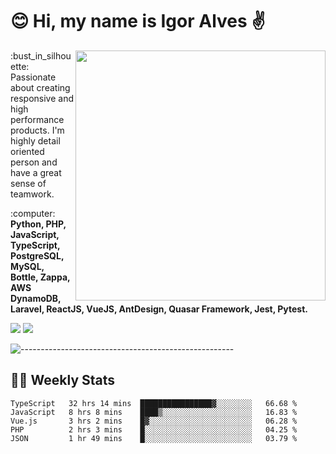 # :blush: Hi, my name is Igor Alves :v:

<img src="https://github-readme-stats.vercel.app/api?username=iguit0&show_icons=true&count_private=true&theme=onedark" min-width="400px" max-width="400px" width="400px" align="right" />

<p align="left"> 
  :bust_in_silhouette: Passionate about creating responsive and high performance products.
  I'm highly detail oriented person and have a great sense of teamwork.
</p>

<p align="left">
  :computer: <strong>Python, PHP, JavaScript, TypeScript, PostgreSQL, MySQL, Bottle, Zappa, AWS DynamoDB, Laravel, ReactJS, VueJS, AntDesign, Quasar Framework, Jest, Pytest.</strong>
</p>

<p align="left">
  <a href="https://www.linkedin.com/in/igor-lucio-alves" target="_blank" rel="noopener noreferrer" alt="LinkedIn">
  <img src="https://img.shields.io/badge/LinkedIn-0077B5?style=for-the-badge&logo=linkedin&logoColor=white" /></a>

  <a href="https://t.me/iguit0" target="_blank" rel="noopener noreferrer" alt="Telegram">
  <img src="https://img.shields.io/badge/Telegram-2CA5E0?style=for-the-badge&logo=telegram&logoColor=white" /></a>
</p>

![-----------------------------------------------------](https://raw.githubusercontent.com/andreasbm/readme/master/assets/lines/aqua.png)

## :man_technologist: Weekly Stats
<!--START_SECTION:waka-->
```text
TypeScript   32 hrs 14 mins  ████████████████▓░░░░░░░░   66.68 % 
JavaScript   8 hrs 8 mins    ████▒░░░░░░░░░░░░░░░░░░░░   16.83 % 
Vue.js       3 hrs 2 mins    █▓░░░░░░░░░░░░░░░░░░░░░░░   06.28 % 
PHP          2 hrs 3 mins    █░░░░░░░░░░░░░░░░░░░░░░░░   04.25 % 
JSON         1 hr 49 mins    █░░░░░░░░░░░░░░░░░░░░░░░░   03.79 % 
```
<!--END_SECTION:waka-->
